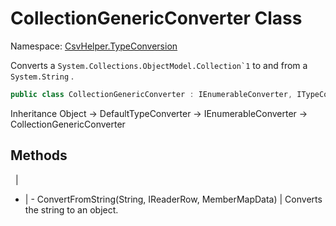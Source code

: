 # CollectionGenericConverter Class

Namespace: [CsvHelper.TypeConversion](/api/CsvHelper.TypeConversion)

Converts a ``System.Collections.ObjectModel.Collection`1`` to and from a ``System.String`` .

```cs
public class CollectionGenericConverter : IEnumerableConverter, ITypeConverter
```

Inheritance Object -> DefaultTypeConverter -> IEnumerableConverter -> CollectionGenericConverter

## Methods
&nbsp; | &nbsp;
- | -
ConvertFromString(String, IReaderRow, MemberMapData) | Converts the string to an object.
